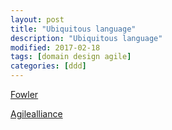 ```yaml
---
layout: post
title: "Ubiquitous language"
description: "Ubiquitous language"
modified: 2017-02-18
tags: [domain design agile]
categories: [ddd]
---
```


[Fowler](https://martinfowler.com/bliki/UbiquitousLanguage.html)

[Agilealliance](https://www.agilealliance.org/glossary/ubiquitous-language/)
